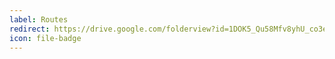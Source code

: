 ```yaml
---
label: Routes
redirect: https://drive.google.com/folderview?id=1DOK5_Qu58Mfv8yhU_co3e7XBxv1IS5xg
icon: file-badge
---
```

